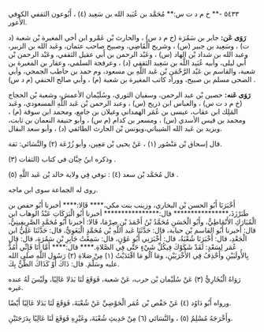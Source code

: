 ٥٤٣٣ -** خ م د ت س:** مُحَمَّد بن عُبَيد الله بن سَعِيد (٤) ، أَبُوعون الثقفي الكوفي الأَعور.

**رَوَى عَن:** جابر بن سَمُرَة (خ م د س) ، والحارث بْن عَمْرو ابن أخي المغيرة بْن شعبة (د ت) ، وسَعِيد بن جبير (س) ، وشريح الْقَاضِي، وصبيح صاحب عثمان، وعَبد الله بن الزبير، وعبد الله بن شداد بْن الهاد (س) ، وعَبْد الرحمن بن أَبي عقيل الثقفي، وعَبْد الرحمن بْن أَبي ليلى، وأبيه عُبَيد اللَّه بن سَعِيد الثقفي (د) ، وعرفجة السلمي، وعقار بن المغيرة بن شعبة، والقاسم بن عَبْد الرَّحْمَنِ بْن عَبد اللَّهِ بن مسعود، وم حمد بن حاطب الجمحي، وأبي الضحى مسلم بن صبيح، ووراد كاتب المغيرة بن شعبة (م) ، وأبي صالح الحنفي (م د س) .

**رَوَى عَنه:** حصين بْن عبد الرحمن، وسفيان الثوري، وسُلَيْمان الأعمش، وشعبة بْن الحجاج (خ م د ت س) ، والعباس ابن ذريح (س) ، وعبد الرحمن بْن عَبد اللَّهِ المسعودي، وعَبد المَلِك ابن عقاب، عيسى بن عُمَر الهمداني وغيلان بن جامع، ومحمد ابن سوقة (م) ، ومحمد بن قيس الأسدي (س) ، ومسعر بن كدام (م س) ، وأبو حنيفة النعمان بن ثابت، ويزيد بن عَبد الله الشيباني،ويونس بْن الحارث الطائفي (د) ، وأبو سعد البقال.

قال إسحاق بْن مَنْصُور (١) ، عَنْ يحيى بْن مَعِين، وأبو زُرْعَة (٢) والنَّسَائي: ثقة.

وذكره ابنُ حِبَّان في كتاب (الثقات (٣) .

قال مُحَمَّد بْن سعد (٤) : توفي فِي ولاية خالد بْن عَبد اللَّهِ (٥) .

روى له الجماعة سوى ابن ماجه.

أَخْبَرَنَا أَبُو الحسن بْن البخاري، وزينب بنت مكي،**** قَالا:**** أخبرنا أَبُو حفص بن طَبَرْزَذَ،**************** قال:**************** أخبرنا أَبُو الْبَرَكَاتِ عَبْدُ الوهاب ابن الْمُبَارَكِ الأَنْمَاطِيُّ، وأَبُو الْحَسَنِ مُحَمَّدُ بْنُ أَحْمَدَ بْنِ صِرْمَا، قَالا: أخبرنا أَبُو مُحَمَّدٍ الصَّرِيفِينِيُّ، قال: أخبرنا أَبُو القاسم بْن حبابة، قال: حَدَّثَنَا عَبد اللَّهِ بْن مُحَمَّدٍ الْبَغَوِيُّ، قال: حَدَّثَنَا عَلِيُّ ابن الْجَعْدِ، قال: أَخْبَرَنَا شُعْبَةُ، قال: أَخْبَرَنِي أَبُو عَوْنٍ، قال: سَمِعْتُ جَابِرِ بْنِ سَمُرَة، قال: قال عُمَر لِسَعْدٍ: لَقَدْ شَكَوْكَ فِيكُلِّ شَيْءٍ حَتَّى فِي الصَّلاةِ.**** قال:**** أَمَّا أَنَا فَإِنِّي أَمُدُّ بِالأُولَيَيْنِ وأَحْذِفُ فِي الأُخْرَيَيْنِ، ومَا آلُو مَا اقْتَدَيْتُ (١) مِنْ صَلاةِ (٢) رَسُول اللَّهِ صلى الله عليه وسَلَّمَ. قال: ذَاكَ أَوْ كَذَاكَ الظَّنُّ بِكَ.

رَوَاهُ الْبُخَارِيُّ (٣) عَنْ سُلَيْمان بْن حرب، عَنْ شعبة، فَوَقَعَ لَنَا بَدَلا عَالِيًا، ولَيْسَ لَهُ عنده غيره.

ورواه أَبُو دَاوُد (٤) عَنْ حَفْص بْن عُمَر الْحَوْضِيِّ عَنْ شُعْبَةَ، فَوَقَعَ لَنَا بَدَلا عَالِيًا أَيْضًا.

وأَخْرَجَهُ مُسْلِمٌ (٥) ، والنَّسَائي (٦) مِنْ حَدِيثِ شُعْبَةَ، وغَيْرِهِ فَوَقَعَ لَنَا عَالِيًا بِدَرَجَتَيْنِ.